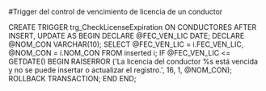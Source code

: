 #Trigger del control de vencimiento de licencia de un conductor

CREATE TRIGGER trg_CheckLicenseExpiration
ON CONDUCTORES
AFTER INSERT, UPDATE
AS
BEGIN
    DECLARE @FEC_VEN_LIC DATE;
    DECLARE @NOM_CON VARCHAR(10);
    SELECT @FEC_VEN_LIC = i.FEC_VEN_LIC, @NOM_CON = i.NOM_CON
    FROM inserted i;
    IF @FEC_VEN_LIC <= GETDATE()
    BEGIN
        RAISERROR ('La licencia del conductor %s está vencida y no se puede insertar o actualizar el registro.', 16, 1, @NOM_CON);
        ROLLBACK TRANSACTION;
    END
END;





